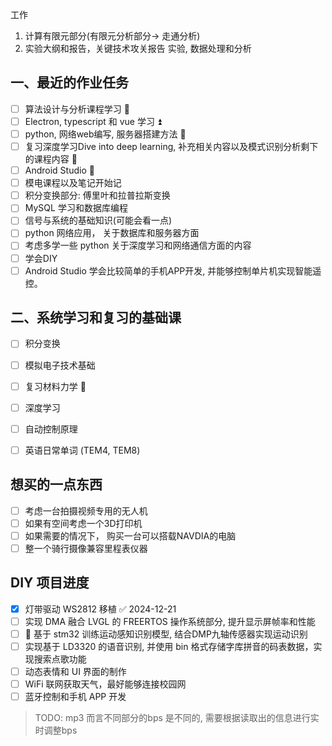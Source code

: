 工作
1. 计算有限元部分(有限元分析部分-> 走通分析)
2. 实验大纲和报告，关键技术攻关报告
实验, 数据处理和分析

## 一、最近的作业任务
- [ ] 算法设计与分析课程学习 🔼  
- [ ] Electron, typescript 和 vue 学习 ⏫
- [ ] python, 网络web编写, 服务器搭建方法  🔼  
- [ ] 复习深度学习Dive into deep learning, 补充相关内容以及模式识别分析剩下的课程内容 🔼 
- [ ] Android Studio 🔽  
- [ ] 模电课程以及笔记开始记 
- [ ] 积分变换部分: 傅里叶和拉普拉斯变换 
- [ ] MySQL 学习和数据库编程 
- [ ] 信号与系统的基础知识(可能会看一点)
- [ ] python 网络应用， 关于数据库和服务器方面 
- [ ] 考虑多学一些 python 关于深度学习和网络通信方面的内容 
- [ ] 学会DIY 
- [ ] Android Studio 学会比较简单的手机APP开发, 并能够控制单片机实现智能遥控。

## 二、系统学习和复习的基础课
- [ ] 积分变换  
- [ ] 模拟电子技术基础 
- [ ] 复习材料力学 🔼
- [ ] 深度学习 
- [ ] 自动控制原理 
- [ ] 英语日常单词 (TEM4, TEM8)


## 想买的一点东西 
- [ ] 考虑一台拍摄视频专用的无人机
- [ ] 如果有空间考虑一个3D打印机
- [ ] 如果需要的情况下， 购买一台可以搭载NAVDIA的电脑 
- [ ] 整一个骑行摄像兼容里程表仪器 

## DIY 项目进度
- [x] 灯带驱动 WS2812 移植 ✅ 2024-12-21
- [ ] 实现 DMA 融合 LVGL 的 FREERTOS 操作系统部分, 提升显示屏帧率和性能
- [ ] 🔼 基于 stm32 训练运动感知识别模型, 结合DMP九轴传感器实现运动识别 
- [ ] 实现基于 LD3320 的语音识别, 并使用 bin 格式存储字库拼音的码表数据，实现搜索点歌功能 
- [ ] 动态表情和 UI 界面的制作 
- [ ] WiFi 联网获取天气，最好能够连接校园网 
- [ ] 蓝牙控制和手机 APP 开发 

> TODO: mp3 而言不同部分的bps 是不同的, 需要根据读取出的信息进行实时调整bps
